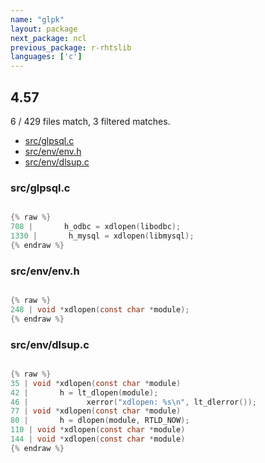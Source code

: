 ```yaml
---
name: "glpk"
layout: package
next_package: ncl
previous_package: r-rhtslib
languages: ['c']
---
```

## 4.57
6 / 429 files match, 3 filtered matches.

 - [src/glpsql.c](#srcglpsqlc)
 - [src/env/env.h](#srcenvenvh)
 - [src/env/dlsup.c](#srcenvdlsupc)

### src/glpsql.c

```c

{% raw %}
708 |       h_odbc = xdlopen(libodbc);
1330 |       h_mysql = xdlopen(libmysql);
{% endraw %}

```
### src/env/env.h

```c

{% raw %}
248 | void *xdlopen(const char *module);
{% endraw %}

```
### src/env/dlsup.c

```c

{% raw %}
35 | void *xdlopen(const char *module)
42 |       h = lt_dlopen(module);
46 |             xerror("xdlopen: %s\n", lt_dlerror());
77 | void *xdlopen(const char *module)
80 |       h = dlopen(module, RTLD_NOW);
110 | void *xdlopen(const char *module)
144 | void *xdlopen(const char *module)
{% endraw %}

```